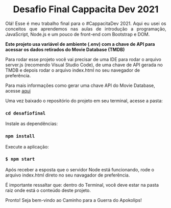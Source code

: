 <h1 align="center"> Desafio Final Cappacita Dev 2021 </h1>

<p align="justify">
Olá!
Esse é meu trabalho final para o #CappacitaDev 2021.
Aqui eu usei os conceitos que aprendemos nas aulas de introdução a programação, JavaScript, Node.js e um pouco de front-end com Bootstrap e DOM.</p>

**Este projeto usa variável de ambiente (.env) com a chave de API para acessar os dados retirados do Movie Database (TMDB)**

Para rodar esse projeto você vai precisar de uma IDE para rodar o arquivo server.js (recomendo Visual Studio Code), de uma chave de API gerada no TMDB e depois rodar o arquivo index.html no seu navegador de preferência.

Para mais informações como gerar uma chave API do Movie Database, acesse [aqui](https://developers.themoviedb.org/3/getting-started/introduction)

Uma vez baixado o repositório do projeto em seu terminal, acesse a pasta:

### `cd desafiofinal`

Instale as dependências:

### `npm install`

Execute a aplicação:

### `$ npm start`

Após receber a esposta que o servidor Node está funcionando, rode o arquivo index.html direto no seu navagador de preferência.

É importante ressaltar que: dentro do Terminal, você deve estar na pasta raiz onde está o conteúdo deste projeto.

Pronto! Seja bem-vindo ao Caminho para a Guerra do Apokolips!